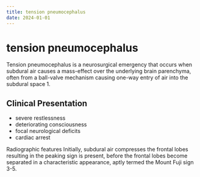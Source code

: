 ```yaml
---
title: tension pneumocephalus
date: 2024-01-01
---
```

# tension pneumocephalus

Tension pneumocephalus is a neurosurgical emergency that occurs when subdural air causes a mass-effect over the underlying brain parenchyma, often from a ball-valve mechanism causing one-way entry of air into the subdural space 1.

## Clinical Presentation
- severe restlessness
- deteriorating consciousness
- focal neurological deficits
- cardiac arrest

Radiographic features
Initially, subdural air compresses the frontal lobes resulting in the peaking sign is present, before the frontal lobes become separated in a characteristic appearance, aptly termed the Mount Fuji sign 3-5.
